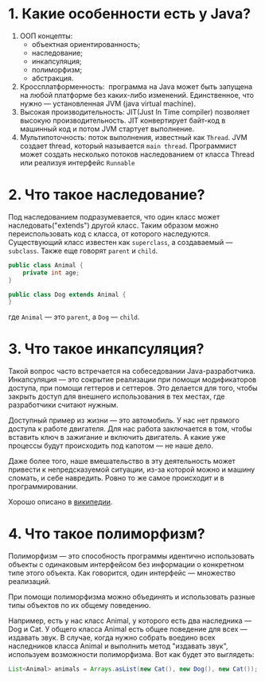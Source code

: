 # 1. Какие особенности есть у Java?
1. ООП концепты:
    - объектная ориентированность;
    - наследование;
    - инкапсуляция;
    - полиморфизм;
    - абстракция.
2. Кроссплатформенность: 
	программа на Java может быть запущена на любой платформе без каких-либо изменений. Единственное, что нужно — установленная JVM (java virtual machine).
3. Высокая производительность: JIT(Just In Time compiler) позволяет высокую производительность. JIT конвертирует байт-код в машинный код и потом JVM стартует выполнение.
4. Мультипоточность: поток выполнения, известный как `Thread`. JVM создает thread, который называется `main thread`. Программист может создать несколько потоков наследованием от класса Thread или реализуя интерфейс `Runnable`
# 2. Что такое наследование?

Под наследованием подразумевается, что один класс может наследовать("extends") другой класс. Таким образом можно переиспользовать код с класса, от которого наследуются. Существующий класс известен как `superclass`, а создаваемый — `subclass`. Также еще говорят `parent` и `child`.

```java
public class Animal {
	private int age;
}  

public class Dog extends Animal {
}
```
где `Animal` — это `parent`, а `Dog` — `child`.
# 3. Что такое инкапсуляция?

Такой вопрос часто встречается на собеседовании Java-разработчика. Инкапсуляция — это сокрытие реализации при помощи модификаторов доступа, при помощи геттеров и сеттеров. Это делается для того, чтобы закрыть доступ для внешнего использования в тех местах, где разработчики считают нужным. 

Доступный пример из жизни — это автомобиль. У нас нет прямого доступа к работе двигателя. Для нас работа заключается в том, чтобы вставить ключ в зажигание и включить двигатель. А какие уже процессы будут происходить под капотом — не наше дело. 

Даже более того, наше вмешательство в эту деятельность может привести к непредсказуемой ситуации, из-за которой можно и машину сломать, и себе навредить. Ровно то же самое происходит и в программировании. 

Хорошо описано в [википедии](https://ru.wikipedia.org/wiki/%D0%98%D0%BD%D0%BA%D0%B0%D0%BF%D1%81%D1%83%D0%BB%D1%8F%D1%86%D0%B8%D1%8F_(%D0%BF%D1%80%D0%BE%D0%B3%D1%80%D0%B0%D0%BC%D0%BC%D0%B8%D1%80%D0%BE%D0%B2%D0%B0%D0%BD%D0%B8%D0%B5)#Java). 
# 4. Что такое полиморфизм?

Полиморфизм — это способность программы идентично использовать объекты с одинаковым интерфейсом без информации о конкретном типе этого объекта. Как говорится, один интерфейс — множество реализаций. 

При помощи полиморфизма можно объединять и использовать разные типы объектов по их общему поведению. 

Например, есть у нас класс Animal, у которого есть два наследника — Dog и Cat. У общего класса Animal есть общее поведение для всех — издавать звук. В случае, когда нужно собрать воедино всех наследников класса Animal и выполнить метод "издавать звук", используем возможности полиморфизма. Вот как будет это выглядеть:

```java
List<Animal> animals = Arrays.asList(new Cat(), new Dog(), new Cat()); animals.forEach(animal -> animal.makeSound());
```